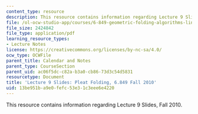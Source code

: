 ```yaml
---
content_type: resource
description: This resource contains information regarding Lecture 9 Slides, Fall 2010.
file: /ol-ocw-studio-app/courses/6-849-geometric-folding-algorithms-linkages-origami-polyhedra-fall-2012/13be951ba9e0fefc53e31c3eee6e4220_MIT6_849F12_slidesL09.pdf
file_size: 2424842
file_type: application/pdf
learning_resource_types:
- Lecture Notes
license: https://creativecommons.org/licenses/by-nc-sa/4.0/
ocw_type: OCWFile
parent_title: Calendar and Notes
parent_type: CourseSection
parent_uid: ac06f5dc-c82a-b3a0-cb86-73d3c54d5831
resourcetype: Document
title: 'Lecture 9 Slides: Pleat Folding, 6.849 Fall 2010'
uid: 13be951b-a9e0-fefc-53e3-1c3eee6e4220
---
```

This resource contains information regarding Lecture 9 Slides, Fall 2010.